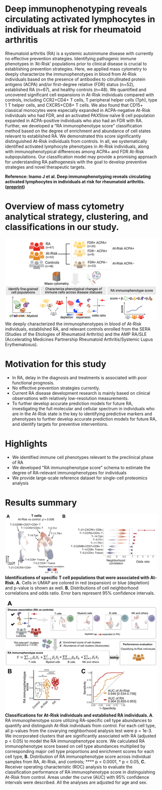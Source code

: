 # Deep immunophenotyping reveals circulating activated lymphocytes in individuals at risk for rheumatoid arthritis

Rheumatoid arthritis (RA) is a systemic autoimmune disease with currently no effective prevention strategies. Identifying pathogenic immune phenotypes in ‘At-Risk’ populations prior to clinical disease is crucial to establishing prevention strategies. Here, we applied mass cytometry to deeply characterize the immunophenotypes in blood from At-Risk individuals based on the presence of antibodies to citrullinated protein antigens (ACPA) and/or first-degree relative (FDR) status (n=52), established RA (n=67), and healthy controls (n=48). We quantified and uncovered significant cell expansions in At-Risk individuals compared with controls, including CCR2+CD4+ T cells, T peripheral helper cells (Tph), type 1 T helper cells, and CXCR5+CD8+ T cells. We also found that CD15+ classical monocytes were especially expanded in ACPA-negative At-Risk individuals who had FDR, and an activated PAX5low naïve B cell population expanded in ACPA-positive individuals who also had an FDR with RA. Further, we developed a “RA immunophenotype score” classification method based on the degree of enrichment and abundance of cell states relevant to established RA. We demonstrated this score significantly distinguished At-Risk individuals from controls. In all, we systematically identified activated lymphocyte phenotypes in At-Risk individuals, along with immunophenotypical differences among ACPA+ and FDR At-Risk subpopulations. Our classification model may provide a promising approach for understanding RA pathogenesis with the goal to develop preventive strategies and novel therapeutic targets. 

**Reference: Inamo J et al. Deep immunophenotyping reveals circulating activated lymphocytes in individuals at risk for rheumatoid arthritis. ([preprint](https://XXX))**


# Overview of mass cytometry analytical strategy, clustering, and classifications in our study.
![image](./images/CyTOF_workflow.png)
We deeply characterized the immunophenotypes in blood of At-Risk individuals, established RA, and relevant controls enrolled from the SERA (Studies of the Etiologies of Rheumatoid Arthritis) and the AMP RA/SLE (Accelerating Medicines Partnership Rheumatoid Arthritis/Systemic Lupus Erythematosus).

# Motivation for this study
- In RA, delay in the diagnosis and treatments is associated with poor functional prognosis.
- No effective prevention strategies currently.
- Current RA disease development research is mainly based on clinical observations with relatively low-resolution measurements.
- To further develop accurate prediction models for future RA, investigating the full molecular and cellular spectrum in individuals who are in the At-Risk state is the key to identifying predictive markers and phenotypes to further develop accurate prediction models for future RA, and identify targets for preventive interventions.

# Highlights
- We identified immune cell phenotypes relevant to the preclinical phase of RA
- We developed "RA immunophenotype score" schema to estimate the degree of RA-relevant immunophenotypes for individuals
- We provide large-scale reference dataset for single-cell proteomics analysis

# Results summary
![image](./images/results.jpg)
**Identifications of specific T cell populations that were associated with At-Risk. A.** Cells in UMAP are colored in red (expansion) or blue (depletion) and p-value is shown as well. **B.** Distributions of cell neighborhood correlations and odds ratio. Error bars represent 95% confidence intervals. 

![image](./images/RA_immunophenotype_score.jpg)
**Classifications for At-Risk individuals and established RA individuals. A**. RA immunophenotype score utilizing RA-specific cell type abundances to quantify and distinguish At-Risk individuals from control. For each cell type, all p-values from the covarying neighborhood analysis test were p = 1e-3. We incorporated clusters that are significantly associated with RA (adjusted p < 0.05) to model the RA immunophenotype score. We calculated RA immunophenotype score based on cell type abundances multiplied by corresponding major cell type proportions and enrichment scores for each cell type, **B.** Distribution of RA immunophenotype score across individual samples from RA, At-Risk, and controls; **** p < 0.0001, * p < 0.05, **C.** Receiver operating characteristic (ROC) analysis to evaluate the classification performance of RA immunophenotype score in distinguishing At-Risk from control. Areas under the curve (AUC) with 95% confidence intervals were described. All the analyses are adjusted for age and sex.